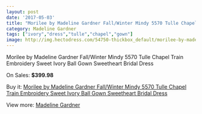 ```yaml
---
layout: post
date: '2017-05-03'
title: "Morilee by Madeline Gardner Fall/Winter Mindy 5570 Tulle Chapel Train Embroidery Sweet Ivory Ball Gown Sweetheart Bridal Dress"
category: Madeline Gardner
tags: ["ivory","dress","tulle","chapel","gown"]
image: http://img.hectodress.com/54750-thickbox_default/morilee-by-madeline-gardner-fall-winter-mindy-5570-tulle-chapel-train-embroidery-sweet-ivory-ball-gown-sweetheart-bridal-dress.jpg
---
```

Morilee by Madeline Gardner Fall/Winter Mindy 5570 Tulle Chapel Train Embroidery Sweet Ivory Ball Gown Sweetheart Bridal Dress

On Sales: **$399.98**
<a href="https://www.hectodress.com/madeline-gardner/17059-morilee-by-madeline-gardner-fall-winter-mindy-5570-tulle-chapel-train-embroidery-sweet-ivory-ball-gown-sweetheart-bridal-dress.html"><amp-img layout="responsive" width="600" height="600" src="//img.hectodress.com/54750-thickbox_default/morilee-by-madeline-gardner-fall-winter-mindy-5570-tulle-chapel-train-embroidery-sweet-ivory-ball-gown-sweetheart-bridal-dress.jpg" alt="Morilee by Madeline Gardner Fall/Winter Mindy 5570 Tulle Chapel Train Embroidery Sweet Ivory Ball Gown Sweetheart Bridal Dress 0" /></a>
<a href="https://www.hectodress.com/madeline-gardner/17059-morilee-by-madeline-gardner-fall-winter-mindy-5570-tulle-chapel-train-embroidery-sweet-ivory-ball-gown-sweetheart-bridal-dress.html"><amp-img layout="responsive" width="600" height="600" src="//img.hectodress.com/54756-thickbox_default/morilee-by-madeline-gardner-fall-winter-mindy-5570-tulle-chapel-train-embroidery-sweet-ivory-ball-gown-sweetheart-bridal-dress.jpg" alt="Morilee by Madeline Gardner Fall/Winter Mindy 5570 Tulle Chapel Train Embroidery Sweet Ivory Ball Gown Sweetheart Bridal Dress 1" /></a>
<a href="https://www.hectodress.com/madeline-gardner/17059-morilee-by-madeline-gardner-fall-winter-mindy-5570-tulle-chapel-train-embroidery-sweet-ivory-ball-gown-sweetheart-bridal-dress.html"><amp-img layout="responsive" width="600" height="600" src="//img.hectodress.com/54755-thickbox_default/morilee-by-madeline-gardner-fall-winter-mindy-5570-tulle-chapel-train-embroidery-sweet-ivory-ball-gown-sweetheart-bridal-dress.jpg" alt="Morilee by Madeline Gardner Fall/Winter Mindy 5570 Tulle Chapel Train Embroidery Sweet Ivory Ball Gown Sweetheart Bridal Dress 2" /></a>
<a href="https://www.hectodress.com/madeline-gardner/17059-morilee-by-madeline-gardner-fall-winter-mindy-5570-tulle-chapel-train-embroidery-sweet-ivory-ball-gown-sweetheart-bridal-dress.html"><amp-img layout="responsive" width="600" height="600" src="//img.hectodress.com/54754-thickbox_default/morilee-by-madeline-gardner-fall-winter-mindy-5570-tulle-chapel-train-embroidery-sweet-ivory-ball-gown-sweetheart-bridal-dress.jpg" alt="Morilee by Madeline Gardner Fall/Winter Mindy 5570 Tulle Chapel Train Embroidery Sweet Ivory Ball Gown Sweetheart Bridal Dress 3" /></a>
<a href="https://www.hectodress.com/madeline-gardner/17059-morilee-by-madeline-gardner-fall-winter-mindy-5570-tulle-chapel-train-embroidery-sweet-ivory-ball-gown-sweetheart-bridal-dress.html"><amp-img layout="responsive" width="600" height="600" src="//img.hectodress.com/54753-thickbox_default/morilee-by-madeline-gardner-fall-winter-mindy-5570-tulle-chapel-train-embroidery-sweet-ivory-ball-gown-sweetheart-bridal-dress.jpg" alt="Morilee by Madeline Gardner Fall/Winter Mindy 5570 Tulle Chapel Train Embroidery Sweet Ivory Ball Gown Sweetheart Bridal Dress 4" /></a>
<a href="https://www.hectodress.com/madeline-gardner/17059-morilee-by-madeline-gardner-fall-winter-mindy-5570-tulle-chapel-train-embroidery-sweet-ivory-ball-gown-sweetheart-bridal-dress.html"><amp-img layout="responsive" width="600" height="600" src="//img.hectodress.com/54752-thickbox_default/morilee-by-madeline-gardner-fall-winter-mindy-5570-tulle-chapel-train-embroidery-sweet-ivory-ball-gown-sweetheart-bridal-dress.jpg" alt="Morilee by Madeline Gardner Fall/Winter Mindy 5570 Tulle Chapel Train Embroidery Sweet Ivory Ball Gown Sweetheart Bridal Dress 5" /></a>
<a href="https://www.hectodress.com/madeline-gardner/17059-morilee-by-madeline-gardner-fall-winter-mindy-5570-tulle-chapel-train-embroidery-sweet-ivory-ball-gown-sweetheart-bridal-dress.html"><amp-img layout="responsive" width="600" height="600" src="//img.hectodress.com/54751-thickbox_default/morilee-by-madeline-gardner-fall-winter-mindy-5570-tulle-chapel-train-embroidery-sweet-ivory-ball-gown-sweetheart-bridal-dress.jpg" alt="Morilee by Madeline Gardner Fall/Winter Mindy 5570 Tulle Chapel Train Embroidery Sweet Ivory Ball Gown Sweetheart Bridal Dress 6" /></a>

Buy it: [Morilee by Madeline Gardner Fall/Winter Mindy 5570 Tulle Chapel Train Embroidery Sweet Ivory Ball Gown Sweetheart Bridal Dress](https://www.hectodress.com/madeline-gardner/17059-morilee-by-madeline-gardner-fall-winter-mindy-5570-tulle-chapel-train-embroidery-sweet-ivory-ball-gown-sweetheart-bridal-dress.html "Morilee by Madeline Gardner Fall/Winter Mindy 5570 Tulle Chapel Train Embroidery Sweet Ivory Ball Gown Sweetheart Bridal Dress")

View more: [Madeline Gardner](https://www.hectodress.com/107-madeline-gardner "Madeline Gardner")
